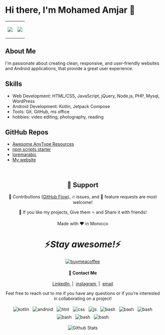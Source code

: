 

# Hi there, I'm Mohamed Amjar 👋

<table>
 <row>
  <td> <img src="https://github-readme-stats.vercel.app/api?username=amjarino&show_icons=true&theme=radical"/> </td>
  <td><p align="center"> <img src="https://profile-counter.glitch.me/amjarino/count.svg"/> </p> </td>
 </row>
</table>




## About Me

 I'm passionate about creating clean, responsive, and user-friendly websites and Android applications, that provide a great user experience.

## Skills 

- Web Development: HTML/CSS, JavaScript, jQuery, Node.js, PHP, Mysql, WordPress
- Android Development: Kotlin, Jetpack Compose
- Tools: Git, GitHub, ms office
- hobbies: video editing, photography, reading 

## GitHub Repos
- [Awesome AnyType Resources](https://github.com/amjarino/Awesome-AnyType-Resources) 
- [npm scripts starter](https://github.com/amjarino/npm-scripts-starter) 
- [loremarabic](https://github.com/amjarino/loremarabic) 
- [My website](https://www.amjarmed.com/) 


<br />

<h2 align="center">🤝 Support</h2>

<p align="center">🎀 Contributions (<a href="https://guides.github.com/introduction/flow" title="GitHub flow">GitHub Flow</a>), 🔥 issues, and 🥮 feature requests are most welcome!</p>

<p align="center">💙 If you like my projects, Give them ⭐ and Share it with friends!</p>
</p>
<p align="center">Made with ❤️ in Morocco</p>

<p align="center"> <h1 align='center'>⚡️<i>Stay awesome!</i>⚡️</h1> </p>
<p align="center">
 <a href="https://www.buymeacoffee.com/amjarmed" style="vertical-align:top; margin:4px">
  <img src="https://www.buymeacoffee.com/assets/img/custom_images/orange_img.png" alt="buymeacoffee" > 
 </a>
</p>
<h4 align="center"> 📨 Contact Me </h4>
<p align="center"> 
 <a href="https://www.linkedin.com/in/amjarmed/ " style="vertical-align:top; margin:4px">LinkedIn </a> |
 <a href="https://www.instagram.com/amjarmed_1/" style="vertical-align:top; margin:4px">instagram </a> |
 <a href="mailto: " style="vertical-align:top; margin:4px">email </a> 
</p>
<p align="center">
Feel free to reach out to me if you have any questions or if you're interested in collaborating on a project!
</p>

<p align="center">
  <!-- For more icons please follow  https://github.com/MikeCodesDotNET/ColoredBadges -->
<!--  https://ileriayo.github.io/markdown-badges/ -->
 <img src="https://img.shields.io/badge/kotlin-%237F52FF.svg?style=for-the-badge&logo=kotlin&logoColor=white" alt="kotlin" style="vertical-align:top; margin:4px">
 <img src="https://img.shields.io/badge/Android-3DDC84?style=for-the-badge&logo=android&logoColor=white" alt="android" style="vertical-align:top; margin:4px">
 <img src="https://img.shields.io/badge/html5-%23E34F26.svg?style=for-the-badge&logo=html5&logoColor=white" alt="htnl" style="vertical-align:top; margin:4px">
 <img src="https://img.shields.io/badge/css3-%231572B6.svg?style=for-the-badge&logo=css3&logoColor=white" alt="css" style="vertical-align:top; margin:4px">
 <img src="https://img.shields.io/badge/javascript-%23323330.svg?style=for-the-badge&logo=javascript&logoColor=%23F7DF1E" alt="js" style="vertical-align:top; margin:4px">
<img src="https://img.shields.io/badge/php-%23777BB4.svg?style=for-the-badge&logo=php&logoColor=white" alt="bash" style="vertical-align:top; margin:4px">
<img src="https://img.shields.io/badge/sqlite-%2307405e.svg?style=for-the-badge&logo=sqlite&logoColor=white" alt="bash" style="vertical-align:top; margin:4px">
<img src="https://img.shields.io/badge/mysql-%2300f.svg?style=for-the-badge&logo=mysql&logoColor=white" alt="bash" style="vertical-align:top; margin:4px">
<img src="https://img.shields.io/badge/WordPress-%23117AC9.svg?style=for-the-badge&logo=WordPress&logoColor=white" alt="bash" style="vertical-align:top; margin:4px">
<img src="https://img.shields.io/badge/Notion-%23000000.svg?style=for-the-badge&logo=notion&logoColor=white" alt="bash" style="vertical-align:top; margin:4px">
 <img src="https://img.shields.io/badge/Notion-%23000000.svg?style=for-the-badge&logo=notion&logoColor=white" alt="bash" style="vertical-align:top; margin:4px">
</p> 


<p align="center">
        <img src="https://raw.githubusercontent.com/mayhemantt/mayhemantt/Update/svg/Bottom.svg" alt="Github Stats" />
</p>
